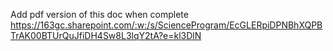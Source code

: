 Add pdf version of this doc when complete 
https://163gc.sharepoint.com/:w:/s/ScienceProgram/EcGLERpiDPNBhXQPBTrAK00BTUrQuJfiDH4Sw8L3lqY2tA?e=kl3DlN
